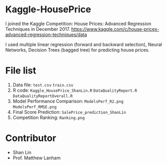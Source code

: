 # Kaggle-HousePrice
I joined the Kaggle Competition: House Prices: Advanced Regression Techniques in December 2017.
https://www.kaggle.com/c/house-prices-advanced-regression-techniques/data

I used multiple linear regression (forward and backward selection), Neural Networks, Decision Trees (bagged tree) for predicting house prices.

# File list
1. Data file: `test.csv` `train.csv`
2. R code: `Kaggle_HousePrice_ShanLin.R` `DataQualityReport.R` `DataQualityReportOverall.R`
3. Model Performance Comparison: `ModelsPerf_R2.png` `ModelsPerf_RMSE.png` 
4. Final Score Prediction: `SalePrice_prediction_ShanLin`
5. Competition Ranking: `Ranking.png`

# Contributor
* Shan Lin
* Prof. Matthew Lanham
